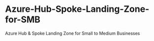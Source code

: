 # Azure-Hub-Spoke-Landing-Zone-for-SMB
Azure Hub &amp; Spoke Landing Zone for Small to Medium Businesses
